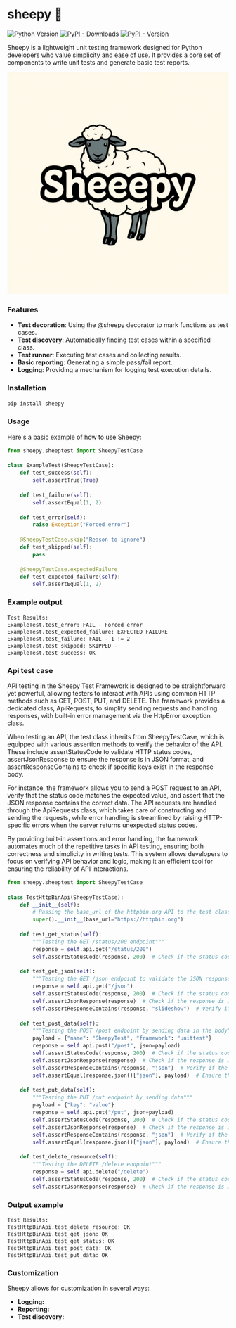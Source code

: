 # sheepy 🐑 

![Python Version](https://img.shields.io/badge/python-v3.8%7C3.9%7C3.10%7C3.11%7C3.12-blue)
[![PyPI - Downloads](https://img.shields.io/pypi/dm/sheepy?color=blue)](https://pypi.org/project/sheepy/)
[![PyPI - Version](https://img.shields.io/pypi/v/sheepy?color=blue)](https://pypi.org/project/sheepy/)


Sheepy is a lightweight unit testing framework designed for Python developers who value simplicity and ease of use. It provides a core set of components to write unit tests and generate basic test reports.

![Logo](./img/logo.png)

### Features

* **Test decoration**: Using the @sheepy decorator to mark functions as test cases.
* **Test discovery**: Automatically finding test cases within a specified class.
* **Test runner**: Executing test cases and collecting results.
* **Basic reporting**: Generating a simple pass/fail report.
* **Logging**: Providing a mechanism for logging test execution details.

### Installation

``` bash
pip install sheepy
```

### Usage

Here's a basic example of how to use Sheepy:

``` Python
from sheepy.sheeptest import SheepyTestCase

class ExampleTest(SheepyTestCase):
    def test_success(self):
        self.assertTrue(True)

    def test_failure(self):
        self.assertEqual(1, 2)

    def test_error(self):
        raise Exception("Forced error")

    @SheepyTestCase.skip("Reason to ignore")
    def test_skipped(self):
        pass

    @SheepyTestCase.expectedFailure
    def test_expected_failure(self):
        self.assertEqual(1, 2)

```

### Example output

```
Test Results:
ExampleTest.test_error: FAIL - Forced error
ExampleTest.test_expected_failure: EXPECTED FAILURE
ExampleTest.test_failure: FAIL - 1 != 2
ExampleTest.test_skipped: SKIPPED -
ExampleTest.test_success: OK
```

### Api test case

API testing in the Sheepy Test Framework is designed to be straightforward yet powerful, allowing testers to interact with APIs using common HTTP methods such as GET, POST, PUT, and DELETE. The framework provides a dedicated class, ApiRequests, to simplify sending requests and handling responses, with built-in error management via the HttpError exception class.

When testing an API, the test class inherits from SheepyTestCase, which is equipped with various assertion methods to verify the behavior of the API. These include assertStatusCode to validate HTTP status codes, assertJsonResponse to ensure the response is in JSON format, and assertResponseContains to check if specific keys exist in the response body.

For instance, the framework allows you to send a POST request to an API, verify that the status code matches the expected value, and assert that the JSON response contains the correct data. The API requests are handled through the ApiRequests class, which takes care of constructing and sending the requests, while error handling is streamlined by raising HTTP-specific errors when the server returns unexpected status codes.

By providing built-in assertions and error handling, the framework automates much of the repetitive tasks in API testing, ensuring both correctness and simplicity in writing tests. This system allows developers to focus on verifying API behavior and logic, making it an efficient tool for ensuring the reliability of API interactions.

``` Python
from sheepy.sheeptest import SheepyTestCase  

class TestHttpBinApi(SheepyTestCase):
    def __init__(self):
        # Passing the base_url of the httpbin.org API to the test class
        super().__init__(base_url="https://httpbin.org")

    def test_get_status(self):
        """Testing the GET /status/200 endpoint"""
        response = self.api.get("/status/200")
        self.assertStatusCode(response, 200)  # Check if the status code is 200

    def test_get_json(self):
        """Testing the GET /json endpoint to validate the JSON response"""
        response = self.api.get("/json")
        self.assertStatusCode(response, 200)  # Check if the status code is 200
        self.assertJsonResponse(response)  # Check if the response is JSON
        self.assertResponseContains(response, "slideshow")  # Verify if the key "slideshow" exists in the response

    def test_post_data(self):
        """Testing the POST /post endpoint by sending data in the body"""
        payload = {"name": "SheepyTest", "framework": "unittest"}
        response = self.api.post("/post", json=payload)
        self.assertStatusCode(response, 200)  # Check if the status code is 200
        self.assertJsonResponse(response)  # Check if the response is JSON
        self.assertResponseContains(response, "json")  # Verify if the response contains the "json" key
        self.assertEqual(response.json()["json"], payload)  # Ensure the sent data matches the received data

    def test_put_data(self):
        """Testing the PUT /put endpoint by sending data"""
        payload = {"key": "value"}
        response = self.api.put("/put", json=payload)
        self.assertStatusCode(response, 200)  # Check if the status code is 200
        self.assertJsonResponse(response)  # Check if the response is JSON
        self.assertResponseContains(response, "json")  # Verify if the response contains the "json" key
        self.assertEqual(response.json()["json"], payload)  # Ensure the sent data matches the received data

    def test_delete_resource(self):
        """Testing the DELETE /delete endpoint"""
        response = self.api.delete("/delete")
        self.assertStatusCode(response, 200)  # Check if the status code is 200
        self.assertJsonResponse(response)  # Check if the response is JSON
```

### Output example

```
Test Results:
TestHttpBinApi.test_delete_resource: OK
TestHttpBinApi.test_get_json: OK
TestHttpBinApi.test_get_status: OK
TestHttpBinApi.test_post_data: OK
TestHttpBinApi.test_put_data: OK
```

### Customization

Sheepy allows for customization in several ways:

* **Logging:** 
* **Reporting:** 
* **Test discovery:** 
